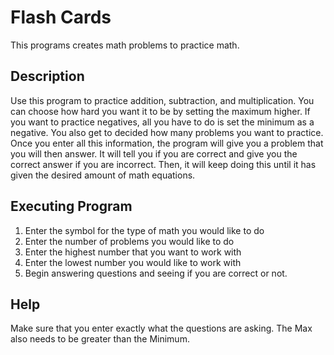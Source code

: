 # Flash Cards

This programs creates math problems to practice math.

## Description

Use this program to practice addition, subtraction, and multiplication. You can choose how hard you want it to be by setting the maximum higher. If you want to practice negatives, all you have to do is set the minimum as a negative. You also get to decided how many problems you want to practice. Once you enter all this information, the program will give you a problem that you will then answer. It will tell you if you are correct and give you the correct answer if you are incorrect. Then, it will keep doing this until it has given the desired amount of math equations.



## Executing Program

1. Enter the symbol for the type of math you would like to do
2. Enter the number of problems you would like to do
3. Enter the highest number that you want to work with
4. Enter the lowest number you would like to work with
5. Begin answering questions and seeing if you are correct or not.

## Help

Make sure that you enter exactly what the questions are asking. 
The Max also needs to be greater than the Minimum.